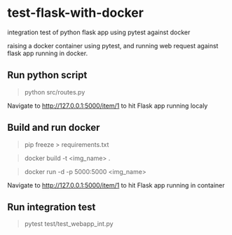 # test-flask-with-docker
integration test of python flask app using pytest against docker

raising a docker container using pytest, and running web request against flask app running in docker.


## Run python script

> python src/routes.py

Navigate to http://127.0.0.1:5000/item/1 to hit Flask app running localy

## Build and run docker

> pip freeze > requirements.txt

> docker build -t <img_name> .

> docker run -d -p 5000:5000 <img_name>

Navigate to http://127.0.0.1:5000/item/1 to hit Flask app running in container

## Run integration test
> pytest test/test_webapp_int.py


